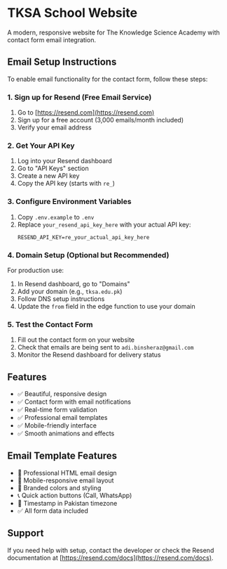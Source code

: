 # TKSA School Website

A modern, responsive website for The Knowledge Science Academy with contact form email integration.

## Email Setup Instructions

To enable email functionality for the contact form, follow these steps:

### 1. Sign up for Resend (Free Email Service)

1. Go to [https://resend.com](https://resend.com)
2. Sign up for a free account (3,000 emails/month included)
3. Verify your email address

### 2. Get Your API Key

1. Log into your Resend dashboard
2. Go to "API Keys" section
3. Create a new API key
4. Copy the API key (starts with `re_`)

### 3. Configure Environment Variables

1. Copy `.env.example` to `.env`
2. Replace `your_resend_api_key_here` with your actual API key:
   ```
   RESEND_API_KEY=re_your_actual_api_key_here
   ```

### 4. Domain Setup (Optional but Recommended)

For production use:
1. In Resend dashboard, go to "Domains"
2. Add your domain (e.g., `tksa.edu.pk`)
3. Follow DNS setup instructions
4. Update the `from` field in the edge function to use your domain

### 5. Test the Contact Form

1. Fill out the contact form on your website
2. Check that emails are being sent to `adi.binsheraz@gmail.com`
3. Monitor the Resend dashboard for delivery status

## Features

- ✅ Beautiful, responsive design
- ✅ Contact form with email notifications
- ✅ Real-time form validation
- ✅ Professional email templates
- ✅ Mobile-friendly interface
- ✅ Smooth animations and effects

## Email Template Features

- 📧 Professional HTML email design
- 📱 Mobile-responsive email layout
- 🎨 Branded colors and styling
- 📞 Quick action buttons (Call, WhatsApp)
- 📅 Timestamp in Pakistan timezone
- ✅ All form data included

## Support

If you need help with setup, contact the developer or check the Resend documentation at [https://resend.com/docs](https://resend.com/docs).